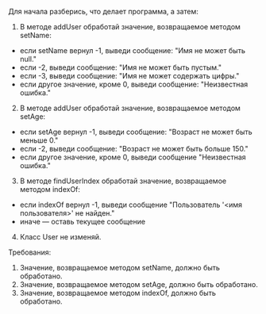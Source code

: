 
Для начала разберись, что делает программа, а затем:
1. В методе addUser обработай значение, возвращаемое методом setName:
- если setName вернул -1, выведи сообщение: &quot;Имя не может быть null.&quot;
- если -2, выведи сообщение: &quot;Имя не может быть пустым.&quot;
- если -3, выведи сообщение: &quot;Имя не может содержать цифры.&quot;
- если другое значение, кроме 0, выведи сообщение: &quot;Неизвестная ошибка.&quot;

2. В методе addUser обработай значение, возвращаемое методом setAge:
- если setAge вернул -1, выведи сообщение: &quot;Возраст не может быть меньше 0.&quot;
- если -2, выведи сообщение: &quot;Возраст не может быть больше 150.&quot;
- если другое значение, кроме 0, выведи сообщение &quot;Неизвестная ошибка.&quot;

3. В методе findUserIndex обработай значение, возвращаемое методом indexOf:
- если indexOf вернул -1, выведи сообщение &quot;Пользователь &#39;&lt;имя пользователя&gt;&#39; не найден.&quot;
- иначе &mdash; оставь текущее сообщение

4. Класс User не изменяй.


Требования:
1.	Значение, возвращаемое методом setName, должно быть обработано.
2.	Значение, возвращаемое методом setAge, должно быть обработано.
3.	Значение, возвращаемое методом indexOf, должно быть обработано.


